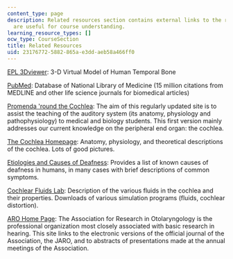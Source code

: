 ```yaml
---
content_type: page
description: Related resources section contains external links to the resources which
  are useful for course understanding.
learning_resource_types: []
ocw_type: CourseSection
title: Related Resources
uid: 23176772-5882-865a-e3dd-aeb58a466ff0
---
```


[EPL 3Dviewer](http://research.meei.harvard.edu/otopathology/3dmodels/): 3-D Virtual Model of Human Temporal Bone

[PubMed](http://www.ncbi.nlm.nih.gov/entrez/query.fcgi): Database of National Library of Medicine (15 million citations from MEDLINE and other life science journals for biomedical articles)

[Promenda 'round the Cochlea](http://scienceblogs.com/retrospectacle/2007/02/14/promenade-round-the-cochlea/): The aim of this regularly updated site is to assist the teaching of the auditory system (its anatomy, physiology and pathophysiology) to medical and biology students. This first version mainly addresses our current knowledge on the peripheral end organ: the cochlea.

[The Cochlea Homepage](http://www.vimm.it/): Anatomy, physiology, and theoretical descriptions of the cochlea. Lots of good pictures.

[Etiologies and Causes of Deafness](https://www.starkey.com/hearing-loss/types-and-causes): Provides a list of known causes of deafness in humans, in many cases with brief descriptions of common symptoms.

[Cochlear Fluids Lab](https://www.washington.edu/doit/cochlear-fluids-research-laboratory): Description of the various fluids in the cochlea and their properties. Downloads of various simulation programs (fluids, cochlear distortion).

[ARO Home Page](http://www.aro.org/): The Association for Research in Otolaryngology is the professional organization most closely associated with basic research in hearing. This site links to the electronic versions of the official journal of the Association, the JARO, and to abstracts of presentations made at the annual meetings of the Association.